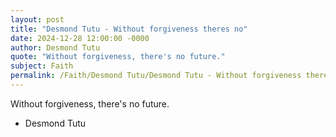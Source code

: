 ```yaml
---
layout: post
title: "Desmond Tutu - Without forgiveness theres no"
date: 2024-12-28 12:00:00 -0000
author: Desmond Tutu
quote: "Without forgiveness, there's no future."
subject: Faith
permalink: /Faith/Desmond Tutu/Desmond Tutu - Without forgiveness theres no
---
```


Without forgiveness, there's no future.

- Desmond Tutu
